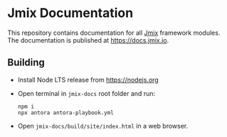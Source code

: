 # Jmix Documentation

This repository contains documentation for all [Jmix](https://jmix.io) framework modules. The documentation is published at https://docs.jmix.io.

## Building

* Install Node LTS release from https://nodejs.org

* Open terminal in `jmix-docs` root folder and run:
  ```
  npm i
  npx antora antora-playbook.yml
  ```

* Open `jmix-docs/build/site/index.html` in a web browser.

